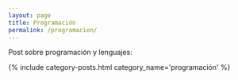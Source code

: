 ```yaml
---
layout: page
title: Programación
permalink: /programacion/
---
```


Post sobre programación y lenguajes:

{% include category-posts.html category_name='programación' %}
